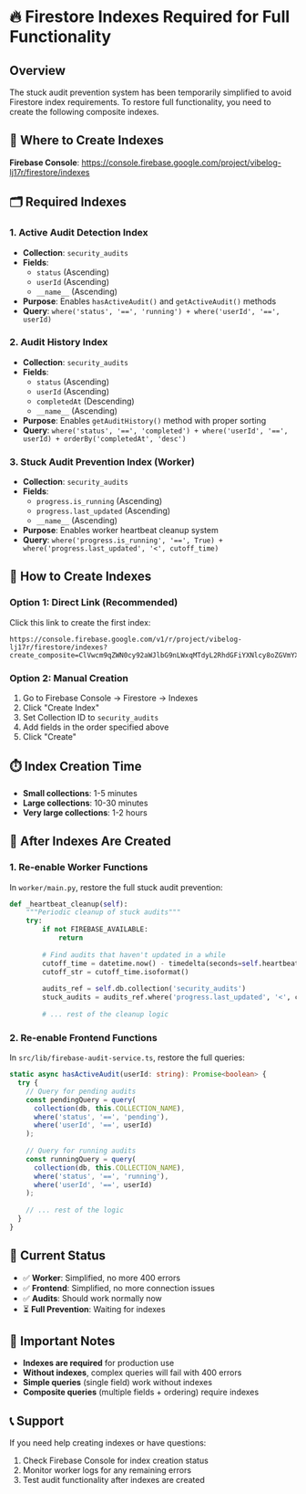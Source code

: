 # 🔥 Firestore Indexes Required for Full Functionality

## Overview
The stuck audit prevention system has been temporarily simplified to avoid Firestore index requirements. To restore full functionality, you need to create the following composite indexes.

## 📍 Where to Create Indexes
**Firebase Console**: https://console.firebase.google.com/project/vibelog-lj17r/firestore/indexes

## 🗂️ Required Indexes

### 1. **Active Audit Detection Index**
- **Collection**: `security_audits`
- **Fields**:
  - `status` (Ascending)
  - `userId` (Ascending) 
  - `__name__` (Ascending)
- **Purpose**: Enables `hasActiveAudit()` and `getActiveAudit()` methods
- **Query**: `where('status', '==', 'running') + where('userId', '==', userId)`

### 2. **Audit History Index**
- **Collection**: `security_audits`
- **Fields**:
  - `status` (Ascending)
  - `userId` (Ascending)
  - `completedAt` (Descending)
  - `__name__` (Ascending)
- **Purpose**: Enables `getAuditHistory()` method with proper sorting
- **Query**: `where('status', '==', 'completed') + where('userId', '==', userId) + orderBy('completedAt', 'desc')`

### 3. **Stuck Audit Prevention Index (Worker)**
- **Collection**: `security_audits`
- **Fields**:
  - `progress.is_running` (Ascending)
  - `progress.last_updated` (Ascending)
  - `__name__` (Ascending)
- **Purpose**: Enables worker heartbeat cleanup system
- **Query**: `where('progress.is_running', '==', True) + where('progress.last_updated', '<', cutoff_time)`

## 🚀 How to Create Indexes

### Option 1: Direct Link (Recommended)
Click this link to create the first index:
```
https://console.firebase.google.com/v1/r/project/vibelog-lj17r/firestore/indexes?create_composite=ClVwcm9qZWN0cy92aWJlbG9nLWxqMTdyL2RhdGFiYXNlcy8oZGVmYXVsdCkvY29sbGVjdGlvbkdyb3Vwcy9zZWN1cml0eV9hdWRpdHMvaW5kZXhlcy9fEAEaFwoTcHJvZ3Jlc3MuaXNfcnVubmluZxABGhkKFXByb2dyZXNzLmxhc3RfdXBkYXRlZBABGgwKCF9fbmFtZV9fEAE
```

### Option 2: Manual Creation
1. Go to Firebase Console → Firestore → Indexes
2. Click "Create Index"
3. Set Collection ID to `security_audits`
4. Add fields in the order specified above
5. Click "Create"

## ⏱️ Index Creation Time
- **Small collections**: 1-5 minutes
- **Large collections**: 10-30 minutes
- **Very large collections**: 1-2 hours

## 🔄 After Indexes Are Created

### 1. **Re-enable Worker Functions**
In `worker/main.py`, restore the full stuck audit prevention:

```python
def _heartbeat_cleanup(self):
    """Periodic cleanup of stuck audits"""
    try:
        if not FIREBASE_AVAILABLE:
            return
            
        # Find audits that haven't updated in a while
        cutoff_time = datetime.now() - timedelta(seconds=self.heartbeat_timeout)
        cutoff_str = cutoff_time.isoformat()
        
        audits_ref = self.db.collection('security_audits')
        stuck_audits = audits_ref.where('progress.last_updated', '<', cutoff_str).where('progress.is_running', '==', True).stream()
        
        # ... rest of the cleanup logic
```

### 2. **Re-enable Frontend Functions**
In `src/lib/firebase-audit-service.ts`, restore the full queries:

```typescript
static async hasActiveAudit(userId: string): Promise<boolean> {
  try {
    // Query for pending audits
    const pendingQuery = query(
      collection(db, this.COLLECTION_NAME),
      where('status', '==', 'pending'),
      where('userId', '==', userId)
    );
    
    // Query for running audits
    const runningQuery = query(
      collection(db, this.COLLECTION_NAME),
      where('status', '==', 'running'),
      where('userId', '==', userId)
    );
    
    // ... rest of the logic
  }
}
```

## 🎯 Current Status
- ✅ **Worker**: Simplified, no more 400 errors
- ✅ **Frontend**: Simplified, no more connection issues
- ✅ **Audits**: Should work normally now
- ⏳ **Full Prevention**: Waiting for indexes

## 🚨 Important Notes
- **Indexes are required** for production use
- **Without indexes**, complex queries will fail with 400 errors
- **Simple queries** (single field) work without indexes
- **Composite queries** (multiple fields + ordering) require indexes

## 📞 Support
If you need help creating indexes or have questions:
1. Check Firebase Console for index creation status
2. Monitor worker logs for any remaining errors
3. Test audit functionality after indexes are created
